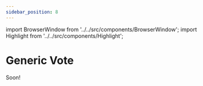 ```yaml
---
sidebar_position: 8
---
```


import BrowserWindow from '../../src/components/BrowserWindow';
import Highlight from '../../src/components/Highlight';

# Generic Vote

Soon!
